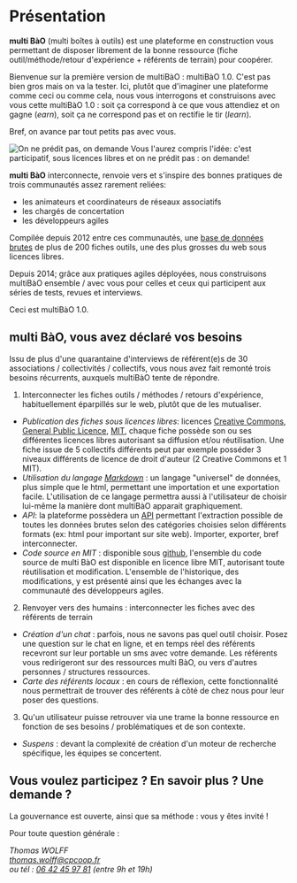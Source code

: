 # Présentation

**multi BàO** (multi boîtes à outils) est une plateforme en construction vous permettant de disposer librement de la bonne ressource (fiche outil/méthode/retour d'expérience + référents de terrain) pour coopérer. 

Bienvenue sur la première version de multiBàO : multiBàO 1.0. C'est pas bien gros mais on va la tester. Ici, plutôt que d'imaginer une plateforme comme ceci ou comme cela, nous vous interrogons et construisons avec vous cette multiBàO 1.0 : soit ça correspond à ce que vous attendiez et on gagne (*earn*), soit ça ne correspond pas et on rectifie le tir (*learn*).

Bref, on avance par tout petits pas avec vous. 

![On ne prédit pas, on demande](http://prisemarteau.files.wordpress.com/2014/02/voyance.jpg)
Vous l'aurez compris l'idée: c'est participatif, sous licences libres et on ne prédit pas : on demande!

**multi BàO** interconnecte, renvoie vers et s'inspire des bonnes pratiques de trois communautés assez rarement reliées:

- les animateurs et coordinateurs de réseaux associatifs
- les chargés de concertation
- les développeurs agiles 

Compilée depuis 2012 entre ces communautés, une [base de données brutes](https://www.dropbox.com/sh/vryv33xp4bwwhx0/AAAGx_8JJZO_Gtipmg4GMFIKa?dl=0 "base de données brutes") de plus de 200 fiches outils, une des plus grosses du web sous licences libres. 

Depuis 2014; grâce aux pratiques agiles déployées, nous construisons multiBàO ensemble / avec vous pour celles et ceux qui participent aux séries de tests, revues et interviews.

Ceci est multiBàO 1.0. 

**multi BàO**, vous avez déclaré vos besoins
--
Issu de plus d'une quarantaine d'interviews de référent(e)s de 30 associations / collectivités / collectifs, vous nous avez fait remonté trois besoins récurrents, auxquels multiBàO tente de répondre. 

 1. Interconnecter les fiches outils / méthodes / retours d'expérience, habituellement éparpillés sur le web, plutôt que de les mutualiser.
- *Publication des fiches sous licences libres*: licences [Creative Commons](http://creativecommons.fr/licences/les-6-licences/), [General Public Licence](www.gnu.org/copyleft/gpl.html), [MIT](http://fr.wikipedia.org/wiki/Licence_MIT), chaque fiche possède son ou ses différentes licences libres autorisant sa diffusion et/ou réutilisation. Une fiche issue de 5 collectifs différents peut  par exemple posséder 3 niveaux différents de licence de droit d'auteur (2 Creative Commons et 1 MIT).  
- *Utilisation du langage [Markdown](http://fr.wikipedia.org/wiki/Markdown)* : un langage "universel" de données, plus simple que le html, permettant une importation et une exportation facile. L'utilisation de ce langage permettra aussi à l'utilisateur de choisir lui-même la manière dont multiBàO apparait graphiquement.
- *API*: la plateforme possèdera un [API](http://fr.wikipedia.org/wiki/Interface_de_programmation) permettant l'extraction possible de toutes les données brutes selon des catégories choisies selon différents formats (ex: html pour important sur site web). Importer, exporter, bref interconnecter.  
- *Code source en MIT* : disponible sous [github](https://github.com), l'ensemble du code source de multi BàO est disponible en licence libre MIT, autorisant toute réutilisation et modification. L'ensemble de l'historique, des modifications, y est présenté ainsi que les échanges avec la communauté des développeurs agiles.
	
 2. Renvoyer vers des humains : interconnecter les fiches avec des référents de terrain 
- *Création d'un chat* : parfois, nous ne savons pas quel outil choisir. Posez une question sur le chat en ligne, et en temps réel des référents recevront sur leur portable un sms avec votre demande. Les référents vous redirigeront sur des ressources multi BàO, ou vers d'autres personnes / structures ressources.  
- *Carte des référents locaux* : en cours de réflexion, cette fonctionnalité nous permettrait de trouver des référents à côté de chez nous pour leur poser des questions. 
 
 3. Qu'un utilisateur puisse retrouver via une trame la bonne ressource en fonction de ses besoins / problématiques et de son contexte.
- *Suspens* : devant la complexité de création d'un moteur de recherche spécifique, les équipes se concertent.

Vous voulez participez ? En savoir plus ? Une demande ? 
--

La gouvernance est ouverte, ainsi que sa méthode : vous y êtes invité ! 

Pour toute question générale : 

*Thomas WOLFF*  
*[thomas.wolff@cpcoop.fr](mailto:thomas.wolff@cpcoop.fr)*  
*ou tél : [06 42 45 97 81](tel:33642459781) (entre 9h et 19h)*  
